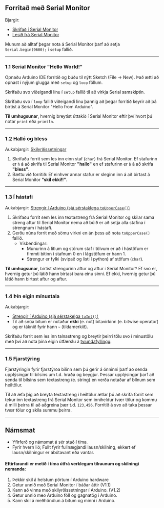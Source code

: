 ## Forritað með Serial Monitor

Bjargir:
- [Skrifað í Serial Monitor](https://github.com/VESM2VT/Efni/blob/main/Kennsluefni/ArduinoForritun.md#skrifað-%C3%AD-serial-monitor)
- [Lesið frá Serial Monitor](https://github.com/VESM2VT/Efni/blob/main/Kennsluefni/ArduinoForritun.md#lesið-inn-frá-serial-monitor)

Munum að alltaf þegar nota á Serial Monitor þarf að setja ```Serial.begin(9600);``` í ```setup``` fallið.

---

### 1.1 Serial Monitor "Hello World!"

Opnaðu Arduino IDE forritið og búðu til nýtt Sketch (File -> New). Það ætti að opnast í nýjum glugga með ```setup``` og ```loop``` föllum.

Skrifaðu svo viðeigandi línu í ```setup``` fallið til að virkja Serial samskiptin.

Skrifaðu svo í ```loop``` fallið viðeigandi línu þannig að þegar forritið keyrir að þá birtist á Serial Monitor "Hello from Arduino".

**Til umhugsunar**, hvernig breytist úttakið í Serial Monitor eftir því hvort þú notar ```print``` eða ```println```.

---

### 1.2 Halló og bless

Aukabjargir: [Skilyrðissetningar](https://github.com/VESM2VT/Efni/blob/main/Kennsluefni/ArduinoForritun.md#skilyrðissetningar)

1. Skrifaðu forrit sem les inn einn staf (```char```) frá Serial Monitor. Ef stafurinn er ```h``` á að skrifa til Serial Monitor **"hallo"** en ef stafurinn er ```b``` á að skrifa **"bless"**.
1. Bættu við forritið: Ef einhver annar stafur er sleginn inn á að birtast á Serial Monitor **"skil ekki!!"**.

---

### 1.3 Í hástafi

Aukabjargir: [Strengir í Arduino (sjá sérstaklega ```toUpperCase()```)](https://www.arduino.cc/reference/en/language/variables/data-types/stringobject/)

1. Skrifaðu forrit sem les inn textastreng frá Serial Monitor og skilar sama streng aftur til Serial Monitor nema að búið er að setja alla stafina í strengnum í hástafi.
1. Gerðu núna forrit með sömu virkni en án þess að nota ```toUpperCase()``` fallið.
   - Vísbendingar:
     - Munurinn á litlum og stórum staf í tölvum er að í hástöfum er fimmti bitinn í stafnum 0 en í lágstöfum er hann 1.
     - Strengur er fylki (svipað og listi í python) af stöfum (```char```).

**Til umhugsunar**, birtist strengurinn aftur og aftur í Serial Monitor? Ef svo er, hvernig getur þú látið hann birtast bara einu sinni. Ef ekki, hvernig getur þú látið hann birtast aftur og aftur.

---

### 1.4 Þín eigin mínustala

Aukabjargir:

- [Strengir í Arduino (sjá sérstakelga ```toInt()```)](https://www.arduino.cc/reference/en/language/variables/data-types/stringobject/)
- Til að snúa bitum er notaður **ekki** (e. not) bitavirkinn (e. bitwise operator) og er táknið fyrir hann ```~``` (tildamerkið).

Skrifaðu forrit sem les inn talnastreng og breytir þeirri tölu svo í mínustölu með því að nota þína eigin útfærslu á [tvíundafyllingu](https://github.com/VESM2VT/Efni/blob/main/Kennsluefni/ArduinoForritun.md#unsinged-hvernig-geyma-tölvur-m%C3%ADnustölur).

---

### 1.5 Fjarstýring

Fjarstýringin fyrir fjarstýrða bílinn sem þú gerir á önninni þarf að senda upplýsingar til bílsins um t.d. hraða og beygjur. Þessar upplýsingar þarf að senda til bílsins sem textastreng (e. string) en verða notaðar af bílnum sem heiltölur.

Til að æfa þig að breyta textastreng í heiltölur ætlar þú að skrifa forrit sem tekur inn textastreng frá Serial Monitor sem inniheldur tvær tölur og kommu á milli þeirra til að aðgreina þær t.d. ```123,456```. Forritið á svo að taka þessar tvær tölur og skila summu þeirra.

---

## Námsmat
- Yfirferð og námsmat á sér stað í tíma. 
- Fyrir hvern lið; Fullt fyrir fullnægjandi lausn/skilning, ekkert ef lausn/skilningur er ábótavant eða vantar. <br>
#### Eftirfarandi er metið í tíma útfrá verklegum tilraunum og skilningi nemanda:

1. Þekkir skil á helstum pörtum í Arduino hardware 
1. Getur unnið með Serial Monitor í báðar áttir (V1.1)
1. Kann að vinna með skilyrðissetningar í Arduino. (V1.2)
1. Getur unnið með Arduino föll og gagnatög í Arduino.
1. Kann skil á meðhöndlun á bitum og minni í Arduino.

